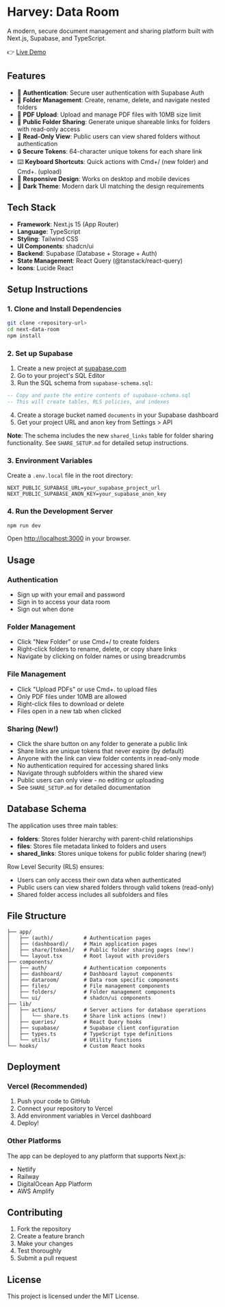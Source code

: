 # Harvey: Data Room

A modern, secure document management and sharing platform built with Next.js, Supabase, and TypeScript.

👉 [Live Demo](https://next-data-room.vercel.app/)

## Features

- 🔐 **Authentication**: Secure user authentication with Supabase Auth
- 📁 **Folder Management**: Create, rename, delete, and navigate nested folders
- 📄 **PDF Upload**: Upload and manage PDF files with 10MB size limit
- 🔗 **Public Folder Sharing**: Generate unique shareable links for folders with read-only access
- 👀 **Read-Only View**: Public users can view shared folders without authentication
- 🔒 **Secure Tokens**: 64-character unique tokens for each share link
- ⌨️ **Keyboard Shortcuts**: Quick actions with Cmd+/ (new folder) and Cmd+. (upload)
- 📱 **Responsive Design**: Works on desktop and mobile devices
- 🌙 **Dark Theme**: Modern dark UI matching the design requirements

## Tech Stack

- **Framework**: Next.js 15 (App Router)
- **Language**: TypeScript
- **Styling**: Tailwind CSS
- **UI Components**: shadcn/ui
- **Backend**: Supabase (Database + Storage + Auth)
- **State Management**: React Query (@tanstack/react-query)
- **Icons**: Lucide React

## Setup Instructions

### 1. Clone and Install Dependencies

```bash
git clone <repository-url>
cd next-data-room
npm install
```

### 2. Set up Supabase

1. Create a new project at [supabase.com](https://supabase.com)
2. Go to your project's SQL Editor
3. Run the SQL schema from `supabase-schema.sql`:

```sql
-- Copy and paste the entire contents of supabase-schema.sql
-- This will create tables, RLS policies, and indexes
```

4. Create a storage bucket named `documents` in your Supabase dashboard
5. Get your project URL and anon key from Settings > API

**Note**: The schema includes the new `shared_links` table for folder sharing functionality. See `SHARE_SETUP.md` for detailed setup instructions.

### 3. Environment Variables

Create a `.env.local` file in the root directory:

```env
NEXT_PUBLIC_SUPABASE_URL=your_supabase_project_url
NEXT_PUBLIC_SUPABASE_ANON_KEY=your_supabase_anon_key
```

### 4. Run the Development Server

```bash
npm run dev
```

Open [http://localhost:3000](http://localhost:3000) in your browser.

## Usage

### Authentication

- Sign up with your email and password
- Sign in to access your data room
- Sign out when done

### Folder Management

- Click "New Folder" or use Cmd+/ to create folders
- Right-click folders to rename, delete, or copy share links
- Navigate by clicking on folder names or using breadcrumbs

### File Management

- Click "Upload PDFs" or use Cmd+. to upload files
- Only PDF files under 10MB are allowed
- Right-click files to download or delete
- Files open in a new tab when clicked

### Sharing (New!)

- Click the share button on any folder to generate a public link
- Share links are unique tokens that never expire (by default)
- Anyone with the link can view folder contents in read-only mode
- No authentication required for accessing shared links
- Navigate through subfolders within the shared view
- Public users can only view - no editing or uploading
- See `SHARE_SETUP.md` for detailed documentation

## Database Schema

The application uses three main tables:

- **folders**: Stores folder hierarchy with parent-child relationships
- **files**: Stores file metadata linked to folders and users
- **shared_links**: Stores unique tokens for public folder sharing (new!)

Row Level Security (RLS) ensures:

- Users can only access their own data when authenticated
- Public users can view shared folders through valid tokens (read-only)
- Shared folder access includes all subfolders and files

## File Structure

```
├── app/
│   ├── (auth)/          # Authentication pages
│   ├── (dashboard)/     # Main application pages
│   ├── share/[token]/   # Public folder sharing pages (new!)
│   └── layout.tsx       # Root layout with providers
├── components/
│   ├── auth/            # Authentication components
│   ├── dashboard/       # Dashboard layout components
│   ├── dataroom/        # Data room specific components
│   ├── files/           # File management components
│   ├── folders/         # Folder management components
│   └── ui/              # shadcn/ui components
├── lib/
│   ├── actions/         # Server actions for database operations
│   │   └── share.ts     # Share link actions (new!)
│   ├── queries/         # React Query hooks
│   ├── supabase/        # Supabase client configuration
│   ├── types.ts         # TypeScript type definitions
│   └── utils/           # Utility functions
└── hooks/               # Custom React hooks
```

## Deployment

### Vercel (Recommended)

1. Push your code to GitHub
2. Connect your repository to Vercel
3. Add environment variables in Vercel dashboard
4. Deploy!

### Other Platforms

The app can be deployed to any platform that supports Next.js:

- Netlify
- Railway
- DigitalOcean App Platform
- AWS Amplify

## Contributing

1. Fork the repository
2. Create a feature branch
3. Make your changes
4. Test thoroughly
5. Submit a pull request

## License

This project is licensed under the MIT License.
